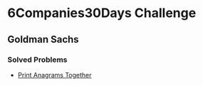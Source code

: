 # 6Companies30Days Challenge
## Goldman Sachs

### Solved Problems

- [Print Anagrams Together](https://practice.geeksforgeeks.org/problems/print-anagrams-together/1/#)